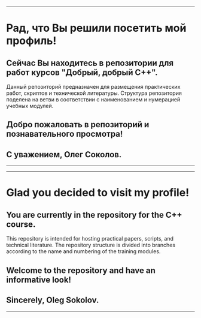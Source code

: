 ___
# Рад, что Вы решили посетить мой профиль!

## Сейчас Вы находитесь в репозитории для работ курсов "Добрый, добрый С++".

Данный репозиторий предназначен для размещения практических работ, скриптов и технической литературы.
Структура репозитория поделена на ветви в соответствии с наименованием и нумерацией учебных модулей. 

## Добро пожаловать в репозиторий и познавательного просмотра!

## С уважением, Олег Соколов.
___
___
# Glad you decided to visit my profile!

## You are currently in the repository for the С++ course.
This repository is intended for hosting practical papers, scripts, and technical literature.
The repository structure is divided into branches according to the name and numbering of the training modules. 

## Welcome to the repository and have an informative look!

## Sincerely, Oleg Sokolov.
___
